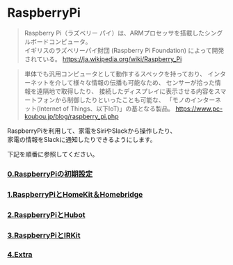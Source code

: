 
# RaspberryPi

>Raspberry Pi（ラズベリー パイ）は、ARMプロセッサを搭載したシングルボードコンピュータ。  
>イギリスのラズベリーパイ財団 (Raspberry Pi Foundation) によって開発されている。
>https://ja.wikipedia.org/wiki/Raspberry_Pi

>単体でも汎用コンピュータとして動作するスペックを持っており、
>インターネットを介して様々な情報の伝播も可能なため、
>センサーが拾った情報を遠隔地で取得したり、
>接続したディスプレイに表示させる内容をスマートフォンから制御したりといったことも可能な、
>「モノのインターネット(Internet of Things、以下IoT)」の基となる製品。
>https://www.pc-koubou.jp/blog/raspberry_pi.php



RaspberryPiを利用して、家電をSiriやSlackから操作したり、  
家電の情報をSlackに通知したりできるようにします。  
  
下記を順番に参照してください。
  

### [0.RaspberryPiの初期設定](https://github.com/umesan/til/tree/master/RaspberryPi/Install)
### [1.RaspberryPiとHomeKit＆Homebridge](https://github.com/umesan/til/tree/master/RaspberryPi/HomeKit)
### [2.RaspberryPiとHubot](https://github.com/umesan/til/tree/master/RaspberryPi/Hubot)
### [3.RaspberryPiとIRKit](https://github.com/umesan/til/tree/master/RaspberryPi/IRKit)
### [4.Extra](https://github.com/umesan/til/tree/master/RaspberryPi/Extra)





